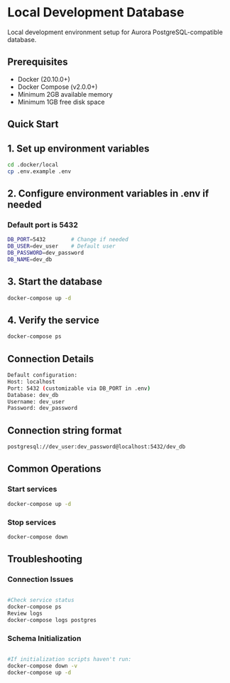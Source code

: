 # Local Development Database

Local development environment setup for Aurora PostgreSQL-compatible database.

## Prerequisites

- Docker (20.10.0+)
- Docker Compose (v2.0.0+)
- Minimum 2GB available memory
- Minimum 1GB free disk space

## Quick Start

## 1. Set up environment variables

```bash
cd .docker/local
cp .env.example .env
```

## 2. Configure environment variables in .env if needed

### Default port is 5432

```bash
DB_PORT=5432        # Change if needed
DB_USER=dev_user    # Default user
DB_PASSWORD=dev_password
DB_NAME=dev_db
```

## 3. Start the database

```bash
docker-compose up -d
```

## 4. Verify the service

```bash
docker-compose ps
```

## Connection Details

```bash
Default configuration:
Host: localhost
Port: 5432 (customizable via DB_PORT in .env)
Database: dev_db
Username: dev_user
Password: dev_password
```

## Connection string format

```bash
postgresql://dev_user:dev_password@localhost:5432/dev_db
```

## Common Operations

### Start services

```bash
docker-compose up -d
```

### Stop services

```bash
docker-compose down
```

## Troubleshooting

### Connection Issues

```bash

#Check service status
docker-compose ps
Review logs
docker-compose logs postgres
```

### Schema Initialization

```bash

#If initialization scripts haven't run:
docker-compose down -v
docker-compose up -d
```
